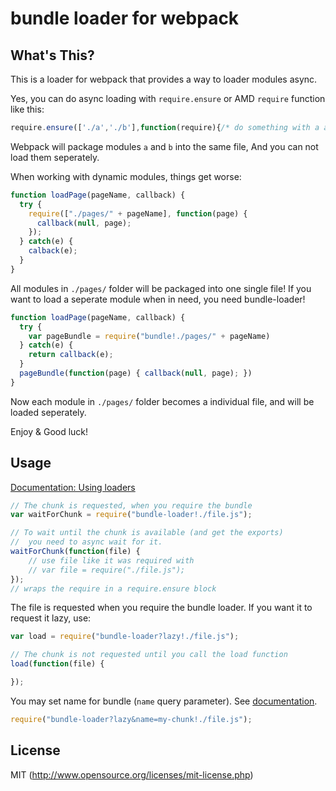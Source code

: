 # bundle loader for webpack

## What's This?

This is a loader for webpack that provides a way to loader modules async.

Yes, you can do async loading with `require.ensure` or AMD `require` function like this:

```javascript
require.ensure(['./a','./b'],function(require){/* do something with a and b */})
```

Webpack will package modules `a` and `b` into the same file, And you can not load them seperately.

When working with dynamic modules, things get worse:

```javascript
function loadPage(pageName, callback) {
  try {
    require(["./pages/" + pageName], function(page) {
      callback(null, page);
    });
  } catch(e) {
    calback(e);
  }
}
```

All modules in `./pages/` folder will be packaged into one single file! If you want to load a seperate module when in need, you need bundle-loader!

```javascript
function loadPage(pageName, callback) {
  try {
    var pageBundle = require("bundle!./pages/" + pageName)
  } catch(e) {
    return callback(e);
  }
  pageBundle(function(page) { callback(null, page); })
}
```

Now each module in `./pages/` folder becomes a individual file, and will be loaded seperately.

Enjoy & Good luck!


## Usage

[Documentation: Using loaders](http://webpack.github.io/docs/using-loaders.html)

``` javascript
// The chunk is requested, when you require the bundle
var waitForChunk = require("bundle-loader!./file.js");

// To wait until the chunk is available (and get the exports)
//  you need to async wait for it.
waitForChunk(function(file) {
	// use file like it was required with
	// var file = require("./file.js");
});
// wraps the require in a require.ensure block
```

The file is requested when you require the bundle loader. If you want it to request it lazy, use:

``` javascript
var load = require("bundle-loader?lazy!./file.js");

// The chunk is not requested until you call the load function
load(function(file) {

});
```

You may set name for bundle (`name` query parameter). See [documentation](https://github.com/webpack/loader-utils#interpolatename).

``` javascript
require("bundle-loader?lazy&name=my-chunk!./file.js");
```

## License

MIT (http://www.opensource.org/licenses/mit-license.php)
